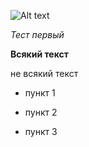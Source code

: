 ﻿![Alt text](https://camo.githubusercontent.com/ace14ee894d150192a7b05b12410738aa65528da742bbce69315a5f441320ea7/68747470733a2f2f692e696d6775722e636f6d2f495a4f525769492e706e67?raw=true "Заголовский заголовок")


*Тест первый*


**Всякий текст**


не всякий текст

* пункт 1
* пункт 2

* пункт 3